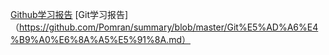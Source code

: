 [Github学习报告](https://github.com/Pomran/summary/blob/master/Github%E5%AD%A6%E4%B9%A0%E6%8A%A5%E5%91%8A.md)
[Git学习报告]（https://github.com/Pomran/summary/blob/master/Git%E5%AD%A6%E4%B9%A0%E6%8A%A5%E5%91%8A.md）
